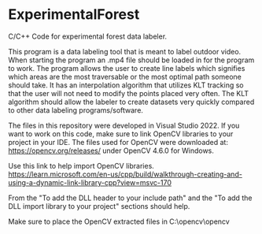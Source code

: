 # ExperimentalForest
C/C++ Code for experimental forest data labeler.

This program is a data labeling tool that is meant to label outdoor video. When starting the program an .mp4 file should be loaded in for the program to work.
The program allows the user to create line labels which signifies which areas are the most traversable or the most optimal path someone should take. It has an
interpolation algorithm that utilizes KLT tracking so that the user will not need to modify the points placed very often. The KLT algorithm should allow the 
labeler to create datasets very quickly compared to other data labeling programs/software.

The files in this repository were developed in Visual Studio 2022. If you want to work on this code, make sure to link OpenCV libraries to your project in your IDE.
The files used for OpenCV were downloaded at: https://opencv.org/releases/ under OpenCV 4.6.0 for Windows.

Use this link to help import OpenCV libraries.
https://learn.microsoft.com/en-us/cpp/build/walkthrough-creating-and-using-a-dynamic-link-library-cpp?view=msvc-170

From the "To add the DLL header to your include path" and the "To add the DLL import library to your project" sections should help.

Make sure to place the OpenCV extracted files in C:\opencv\opencv
